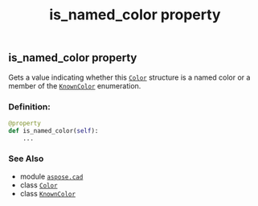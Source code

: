 ﻿---
title: is_named_color property
second_title: Aspose.CAD for Python via .NET API References
description: 
type: docs
weight: 770
url: /aspose.cad/color/is_named_color/
is_root: false
---

## is_named_color property


Gets a value indicating whether this [`Color`](/cad/python-net/aspose.cad/color) structure is a named color or a member of the [`KnownColor`](/cad/python-net/aspose.cad/knowncolor) enumeration.
### Definition:
```python
@property
def is_named_color(self):
    ...
```

### See Also
* module [`aspose.cad`](../../)
* class [`Color`](/cad/python-net/aspose.cad/color)
* class [`KnownColor`](/cad/python-net/aspose.cad/knowncolor)
